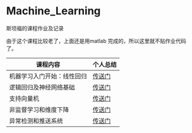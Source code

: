 # Machine_Learning
斯坦福的课程作业及记录

由于这个课程比较老了，上面还是用matlab 完成的，所以这里就不贴作业代码了。

课程内容 | 个人总结
|-|-|
机器学习入门开始：线性回归 | [传送门](http://wsx1128.cn/2020/01/20/Machine-Learning-Programming-Exercise-1-Linear-Regression/)
逻辑回归及神经网络基础 | [传送门](http://wsx1128.cn/2020/03/10/逻辑回归-深度学习网络雏型/)
支持向量机 | [传送门](http://wsx1128.cn/2020/03/13/Support-Vector-Machines/)
非监督学习和维度下降 | [传送门](http://wsx1128.cn/2020/03/13/Support-Vector-Machines/)
异常检测和推送系统 | [传送门](http://wsx1128.cn/2020/03/14/Anomaly-detection-and-Recommender-Systems/)
